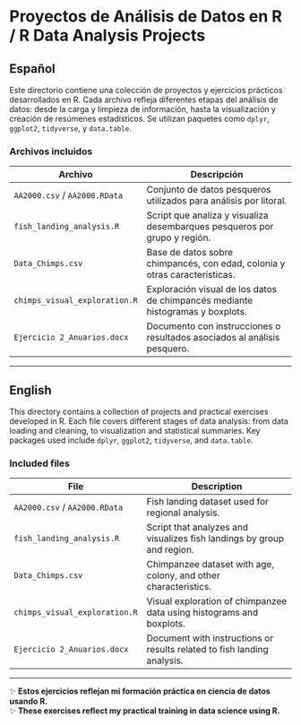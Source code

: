 # Proyectos de Análisis de Datos en R / R Data Analysis Projects

##  Español

Este directorio contiene una colección de proyectos y ejercicios prácticos desarrollados en R. Cada archivo refleja diferentes etapas del análisis de datos: desde la carga y limpieza de información, hasta la visualización y creación de resúmenes estadísticos. Se utilizan paquetes como `dplyr`, `ggplot2`, `tidyverse`, y `data.table`.

### Archivos incluidos

| Archivo                          | Descripción                                                                    |
|----------------------------------|--------------------------------------------------------------------------------|
| `AA2000.csv` / `AA2000.RData`    | Conjunto de datos pesqueros utilizados para análisis por litoral.             |
| `fish_landing_analysis.R`        | Script que analiza y visualiza desembarques pesqueros por grupo y región.     |
| `Data_Chimps.csv`                | Base de datos sobre chimpancés, con edad, colonia y otras características.    |
| `chimps_visual_exploration.R`    | Exploración visual de los datos de chimpancés mediante histogramas y boxplots.|
| `Ejercicio 2_Anuarios.docx`      | Documento con instrucciones o resultados asociados al análisis pesquero.      |

---

##  English

This directory contains a collection of projects and practical exercises developed in R. Each file covers different stages of data analysis: from data loading and cleaning, to visualization and statistical summaries. Key packages used include `dplyr`, `ggplot2`, `tidyverse`, and `data.table`.

### Included files

| File                             | Description                                                                    |
|----------------------------------|--------------------------------------------------------------------------------|
| `AA2000.csv` / `AA2000.RData`    | Fish landing dataset used for regional analysis.                               |
| `fish_landing_analysis.R`        | Script that analyzes and visualizes fish landings by group and region.        |
| `Data_Chimps.csv`                | Chimpanzee dataset with age, colony, and other characteristics.               |
| `chimps_visual_exploration.R`    | Visual exploration of chimpanzee data using histograms and boxplots.          |
| `Ejercicio 2_Anuarios.docx`      | Document with instructions or results related to fish landing analysis.        |

---

✨ **Estos ejercicios reflejan mi formación práctica en ciencia de datos usando R.**  
✨ **These exercises reflect my practical training in data science using R.**
